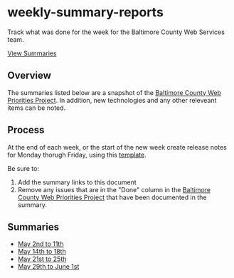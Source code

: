 # weekly-summary-reports

Track what was done for the week for the Baltimore County Web Services team.

[View Summaries](#summaries)

## Overview

The summaries listed below are a snapshot of the [Baltimore County Web Priorities Project](https://github.com/orgs/baltimorecounty/projects/1). In addition, new technologies and any other releveant items can be noted.

## Process

At the end of each week, or the start of the new week create release notes for Monday thorugh Friday, using this [template](template.md).

Be sure to:

1. Add the summary links to this document
1. Remove any issues that are in the "Done" column in the [Baltimore County Web Priorities Project](https://github.com/orgs/baltimorecounty/projects/1) that have been documented in the summary.

## Summaries

- [May 2nd to 11th](may-2-11.md)
- [May 14th to 18th](may-14-18.md)
- [May 21st to 25th](may-21-25.md)
- [May 29th to June 1st](2018-may-29-june-1.md)
